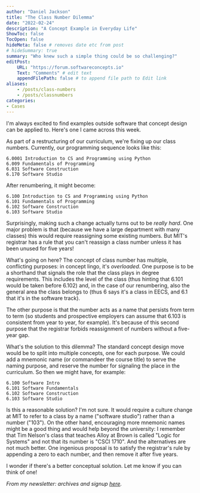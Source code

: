 ```yaml
---
author: "Daniel Jackson"
title: "The Class Number Dilemma"
date: "2022-02-24"
description: "A Concept Example in Everyday Life"
ShowToc: false
TocOpen: false
hideMeta: false # removes date etc from post
# hideSummary: true
summary: "Who knew such a simple thing could be so challenging?"
editPost:
    URL: "https://forum.softwareconcepts.io"
    Text: "Comments" # edit text
    appendFilePath: false # to append file path to Edit link
aliases:
    - /posts/class-numbers
    - /posts/classnumbers
categories:
- Cases
---
```


I'm always excited to find examples outside software that concept design can be applied to. Here's one I came across this week.

As part of a restructuring of our curriculum, we're fixing up our class numbers. Currently, our programming sequence looks like this:

	6.0001 Introduction to CS and Programming using Python
	6.009 Fundamentals of Programming
	6.031 Software Construction
	6.170 Software Studio

After renumbering, it might become:

	6.100 Introduction to CS and Programming using Python
	6.101 Fundamentals of Programming
	6.102 Software Construction
	6.103 Software Studio

Surprisingly, making such a change actually turns out to be *really hard*. One major problem is that (because we have a large department with many classes) this would require reassigning some existing numbers. But MIT's registrar has a rule that you can't reassign a class number unless it has been unused for five years!

What's going on here? The concept of class number has multiple, conflicting purposes: in concept lingo, it's *overloaded*. One purpose is to be a shorthand that signals the role that the class plays in degree requirements. This includes the level of the class (thus hinting that 6.101 would be taken before 6.102) and, in the case of our renumbering, also the general area the class belongs to (thus 6 says it's a class in EECS, and 6.1 that it's in the software track).

The other purpose is that the number acts as a name that persists from term to term (so students and prospective employers can assume that 6.103 is consistent from year to year, for example). It's because of this second purpose that the registrar forbids reassignment of numbers without a five-year gap.

What's the solution to this dilemma? The standard concept design move would be to split into multiple concepts, one for each purpose. We could add a mnemonic name (or commandeer the course title) to serve the naming purpose, and reserve the number for signaling the place in the curriculum. So then we might have, for example:

	6.100 Software Intro
	6.101 Software Fundamentals
	6.102 Software Construction
	6.103 Software Studio

Is this a reasonable solution? I'm not sure. It would require a culture change at MIT to refer to a class by a name ("software studio") rather than a number ("103"). On the other hand, encouraging more mnemonic names might be a good thing and would help beyond the university: I remember that Tim Nelson's class that teaches Alloy at Brown is called "Logic for Systems" and not that its number is "CSCI 1710". And the alternatives are not much better. One ingenious proposal is to satisfy the registrar's rule by appending a zero to each number, and then remove it after five years.

I wonder if there's a better conceptual solution. Let me know if you can think of one!

*From my newsletter: archives and signup [here](https://buttondown.email/essence-of-software).*
